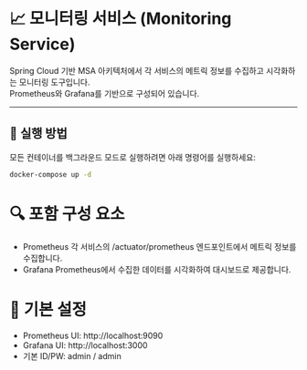 # 📈 모니터링 서비스 (Monitoring Service)

Spring Cloud 기반 MSA 아키텍처에서 각 서비스의 메트릭 정보를 수집하고 시각화하는 모니터링 도구입니다.  
Prometheus와 Grafana를 기반으로 구성되어 있습니다.

---

## 🚀 실행 방법

모든 컨테이너를 백그라운드 모드로 실행하려면 아래 명령어를 실행하세요:

```bash
docker-compose up -d
```

# 🔍 포함 구성 요소
- Prometheus
각 서비스의 /actuator/prometheus 엔드포인트에서 메트릭 정보를 수집합니다.
- Grafana
Prometheus에서 수집한 데이터를 시각화하여 대시보드로 제공합니다.


# 📌 기본 설정
- Prometheus UI: http://localhost:9090
- Grafana UI: http://localhost:3000
- 기본 ID/PW: admin / admin
